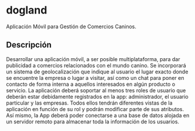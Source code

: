 # dogland

Aplicación Móvil para Gestión de Comercios Caninos.

## Descripción

Desarrollar una aplicación móvil, a ser posible multiplataforma, para dar publicidad a comercios relacionados con el mundo canino. Se incorporará un sistema de geolocalización que indique al usuario el lugar exacto donde se encuentre la empresa o lugar a visitar, así como un chat para poner en contacto de forma interna a aquellos interesados en algún producto o servicio. La aplicación deberá soportar al menos tres roles de usuario que deberán estar debidamente registrados en la app: administrador, el usuario particular y las empresas. Todos ellos tendrán diferentes vistas de la aplicación en función de su rol y podrán modificar parte de sus atributos. Así mismo, la App deberá poder conectarse a una base de datos alojada en un servidor remoto para almacenar toda la información de los usuarios.